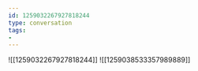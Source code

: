 ```yaml
---
id: 1259032267927818244
type: conversation
tags:
- 
---
```

![[1259032267927818244]]
![[1259038533357989889]]

